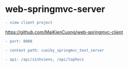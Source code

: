 # web-springmvc-server

```diff
- view client project
```
https://github.com/MaiKienCuong/web-springmvc-client

```diff
- port: 8080
```

```diff
- context path: cuoiky_springmvc_test_server
```

```diff
- api: /api/sinhviens, /api/lophocs
```
